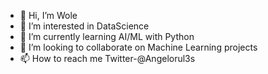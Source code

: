 - 👋 Hi, I’m Wole
- 👀 I’m interested in DataScience
- 🌱 I’m currently learning AI/ML with Python
- 💞️ I’m looking to collaborate on Machine Learning projects
- 📫 How to reach me Twitter-@Angelorul3s

<!---
AngeloRules/AngeloRules is a ✨ special ✨ repository because its `README.md` (this file) appears on your GitHub profile.
You can click the Preview link to take a look at your changes.
--->
